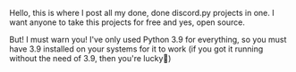 Hello, this is where I post all my done, done discord.py projects in one. I want anyone to take this projects for free and yes, open source.

But! I must warn you! I've only used Python 3.9 for everything, so you must have 3.9 installed on your systems for it to work (if you got it running without the need of 3.9, then you're lucky🧸) 
